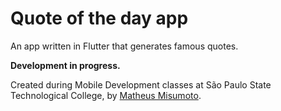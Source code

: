 # Quote of the day app

An app written in Flutter that generates famous quotes.

**Development in progress.**

Created during Mobile Development classes at São Paulo State Technological College, by [Matheus Misumoto](https://matheusmisumoto.jor.br/).